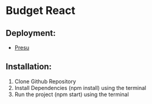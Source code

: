 # Budget React

## Deployment: 
* [Presu](https://presu.netlify.app)

## Installation: 
1. Clone Github Repository
2. Install Dependencies (npm install) using the terminal
3. Run the project (npm start) using the terminal